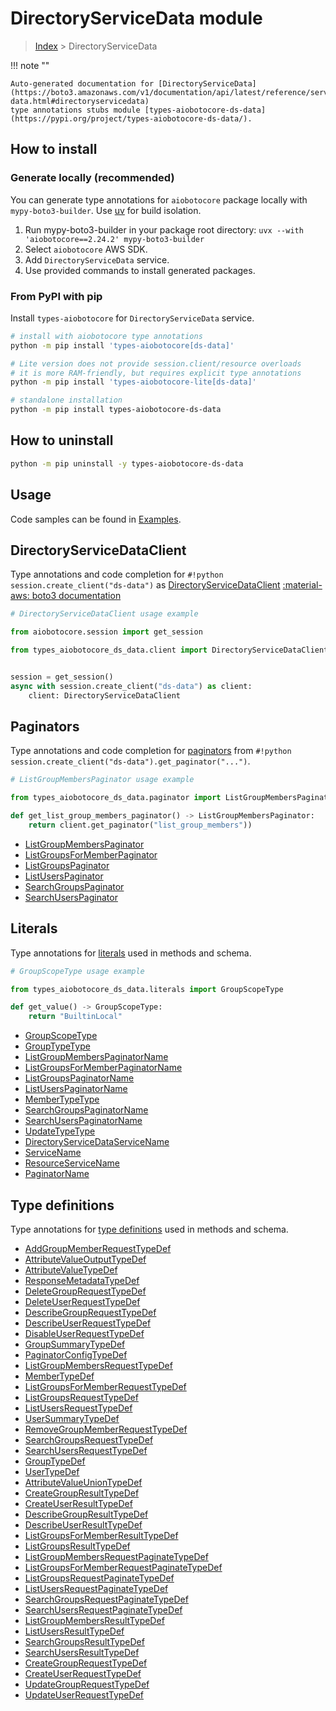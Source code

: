 # DirectoryServiceData module

> [Index](../README.md) > DirectoryServiceData


!!! note ""

    Auto-generated documentation for [DirectoryServiceData](https://boto3.amazonaws.com/v1/documentation/api/latest/reference/services/ds-data.html#directoryservicedata)
    type annotations stubs module [types-aiobotocore-ds-data](https://pypi.org/project/types-aiobotocore-ds-data/).

## How to install

### Generate locally (recommended)

You can generate type annotations for `aiobotocore` package locally with `mypy-boto3-builder`.
Use [uv](https://docs.astral.sh/uv/getting-started/installation/) for build isolation.

1. Run mypy-boto3-builder in your package root directory: `uvx --with 'aiobotocore==2.24.2' mypy-boto3-builder`
1. Select `aiobotocore` AWS SDK.
1. Add `DirectoryServiceData` service.
1. Use provided commands to install generated packages.



### From PyPI with pip

Install `types-aiobotocore` for `DirectoryServiceData` service.

```bash
# install with aiobotocore type annotations
python -m pip install 'types-aiobotocore[ds-data]'

# Lite version does not provide session.client/resource overloads
# it is more RAM-friendly, but requires explicit type annotations
python -m pip install 'types-aiobotocore-lite[ds-data]'

# standalone installation
python -m pip install types-aiobotocore-ds-data
```



## How to uninstall

```bash
python -m pip uninstall -y types-aiobotocore-ds-data
```

## Usage

Code samples can be found in [Examples](./usage.md).

## DirectoryServiceDataClient

Type annotations and code completion for  `#!python session.create_client("ds-data")` as [DirectoryServiceDataClient](./client.md)
[:material-aws: boto3 documentation](https://boto3.amazonaws.com/v1/documentation/api/latest/reference/services/ds-data.html#DirectoryServiceData.Client)

```python
# DirectoryServiceDataClient usage example

from aiobotocore.session import get_session

from types_aiobotocore_ds_data.client import DirectoryServiceDataClient


session = get_session()
async with session.create_client("ds-data") as client:
    client: DirectoryServiceDataClient
```


## Paginators

Type annotations and code completion for
[paginators](./paginators.md)
from `#!python session.create_client("ds-data").get_paginator("...")`.

```python
# ListGroupMembersPaginator usage example

from types_aiobotocore_ds_data.paginator import ListGroupMembersPaginator

def get_list_group_members_paginator() -> ListGroupMembersPaginator:
    return client.get_paginator("list_group_members"))
```

- [ListGroupMembersPaginator](./paginators.md#listgroupmemberspaginator)
- [ListGroupsForMemberPaginator](./paginators.md#listgroupsformemberpaginator)
- [ListGroupsPaginator](./paginators.md#listgroupspaginator)
- [ListUsersPaginator](./paginators.md#listuserspaginator)
- [SearchGroupsPaginator](./paginators.md#searchgroupspaginator)
- [SearchUsersPaginator](./paginators.md#searchuserspaginator)








## Literals

Type annotations for [literals](./literals.md) used in methods and schema.

```python
# GroupScopeType usage example

from types_aiobotocore_ds_data.literals import GroupScopeType

def get_value() -> GroupScopeType:
    return "BuiltinLocal"
```

- [GroupScopeType](./literals.md#groupscopetype)
- [GroupTypeType](./literals.md#grouptypetype)
- [ListGroupMembersPaginatorName](./literals.md#listgroupmemberspaginatorname)
- [ListGroupsForMemberPaginatorName](./literals.md#listgroupsformemberpaginatorname)
- [ListGroupsPaginatorName](./literals.md#listgroupspaginatorname)
- [ListUsersPaginatorName](./literals.md#listuserspaginatorname)
- [MemberTypeType](./literals.md#membertypetype)
- [SearchGroupsPaginatorName](./literals.md#searchgroupspaginatorname)
- [SearchUsersPaginatorName](./literals.md#searchuserspaginatorname)
- [UpdateTypeType](./literals.md#updatetypetype)
- [DirectoryServiceDataServiceName](./literals.md#directoryservicedataservicename)
- [ServiceName](./literals.md#servicename)
- [ResourceServiceName](./literals.md#resourceservicename)
- [PaginatorName](./literals.md#paginatorname)




## Type definitions

Type annotations for [type definitions](./type_defs.md) used in methods and schema.

- [AddGroupMemberRequestTypeDef](./type_defs.md#addgroupmemberrequesttypedef)
- [AttributeValueOutputTypeDef](./type_defs.md#attributevalueoutputtypedef)
- [AttributeValueTypeDef](./type_defs.md#attributevaluetypedef)
- [ResponseMetadataTypeDef](./type_defs.md#responsemetadatatypedef)
- [DeleteGroupRequestTypeDef](./type_defs.md#deletegrouprequesttypedef)
- [DeleteUserRequestTypeDef](./type_defs.md#deleteuserrequesttypedef)
- [DescribeGroupRequestTypeDef](./type_defs.md#describegrouprequesttypedef)
- [DescribeUserRequestTypeDef](./type_defs.md#describeuserrequesttypedef)
- [DisableUserRequestTypeDef](./type_defs.md#disableuserrequesttypedef)
- [GroupSummaryTypeDef](./type_defs.md#groupsummarytypedef)
- [PaginatorConfigTypeDef](./type_defs.md#paginatorconfigtypedef)
- [ListGroupMembersRequestTypeDef](./type_defs.md#listgroupmembersrequesttypedef)
- [MemberTypeDef](./type_defs.md#membertypedef)
- [ListGroupsForMemberRequestTypeDef](./type_defs.md#listgroupsformemberrequesttypedef)
- [ListGroupsRequestTypeDef](./type_defs.md#listgroupsrequesttypedef)
- [ListUsersRequestTypeDef](./type_defs.md#listusersrequesttypedef)
- [UserSummaryTypeDef](./type_defs.md#usersummarytypedef)
- [RemoveGroupMemberRequestTypeDef](./type_defs.md#removegroupmemberrequesttypedef)
- [SearchGroupsRequestTypeDef](./type_defs.md#searchgroupsrequesttypedef)
- [SearchUsersRequestTypeDef](./type_defs.md#searchusersrequesttypedef)
- [GroupTypeDef](./type_defs.md#grouptypedef)
- [UserTypeDef](./type_defs.md#usertypedef)
- [AttributeValueUnionTypeDef](./type_defs.md#attributevalueuniontypedef)
- [CreateGroupResultTypeDef](./type_defs.md#creategroupresulttypedef)
- [CreateUserResultTypeDef](./type_defs.md#createuserresulttypedef)
- [DescribeGroupResultTypeDef](./type_defs.md#describegroupresulttypedef)
- [DescribeUserResultTypeDef](./type_defs.md#describeuserresulttypedef)
- [ListGroupsForMemberResultTypeDef](./type_defs.md#listgroupsformemberresulttypedef)
- [ListGroupsResultTypeDef](./type_defs.md#listgroupsresulttypedef)
- [ListGroupMembersRequestPaginateTypeDef](./type_defs.md#listgroupmembersrequestpaginatetypedef)
- [ListGroupsForMemberRequestPaginateTypeDef](./type_defs.md#listgroupsformemberrequestpaginatetypedef)
- [ListGroupsRequestPaginateTypeDef](./type_defs.md#listgroupsrequestpaginatetypedef)
- [ListUsersRequestPaginateTypeDef](./type_defs.md#listusersrequestpaginatetypedef)
- [SearchGroupsRequestPaginateTypeDef](./type_defs.md#searchgroupsrequestpaginatetypedef)
- [SearchUsersRequestPaginateTypeDef](./type_defs.md#searchusersrequestpaginatetypedef)
- [ListGroupMembersResultTypeDef](./type_defs.md#listgroupmembersresulttypedef)
- [ListUsersResultTypeDef](./type_defs.md#listusersresulttypedef)
- [SearchGroupsResultTypeDef](./type_defs.md#searchgroupsresulttypedef)
- [SearchUsersResultTypeDef](./type_defs.md#searchusersresulttypedef)
- [CreateGroupRequestTypeDef](./type_defs.md#creategrouprequesttypedef)
- [CreateUserRequestTypeDef](./type_defs.md#createuserrequesttypedef)
- [UpdateGroupRequestTypeDef](./type_defs.md#updategrouprequesttypedef)
- [UpdateUserRequestTypeDef](./type_defs.md#updateuserrequesttypedef)

